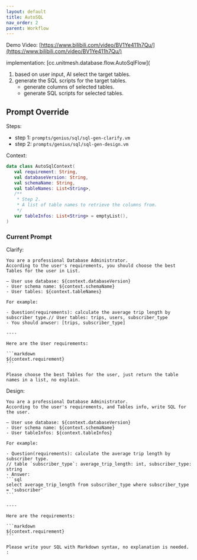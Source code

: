 ```yaml
---
layout: default
title: AutoSQL
nav_order: 2
parent: Workflow
---
```


Demo Video: [https://www.bilibili.com/video/BV1Ye411h7Qu/](https://www.bilibili.com/video/BV1Ye411h7Qu/)

implementation: [cc.unitmesh.database.flow.AutoSqlFlow](

1. based on user input, AI select the target tables.
2. generate the SQL scripts for the target tables.
    - generate columns of selected tables.
    - generate SQL scripts for selected tables.

## Prompt Override

Steps:

- step 1: `prompts/genius/sql/sql-gen-clarify.vm`
- step 2: `prompts/genius/sql/sql-gen-design.vm`

Context:

```kotlin
data class AutoSqlContext(
   val requirement: String,
   val databaseVersion: String,
   val schemaName: String,
   val tableNames: List<String>,
   /**
    * Step 2.
    * A list of table names to retrieve the columns from.
    */
   var tableInfos: List<String> = emptyList(),
)
```

### Current Prompt

Clarify:

    You are a professional Database Administrator.
    According to the user's requirements, you should choose the best Tables for the user in List.
    
    — User use database: ${context.databaseVersion}
    - User schema name: ${context.schemaName}
    - User tables: ${context.tableNames}
    
    For example:
    
    - Question(requirements): calculate the average trip length by subscriber type.// User tables: trips, users, subscriber_type
    - You should anwser: [trips, subscriber_type]
    
    ----
    
    Here are the User requirements:
    
    ```markdown
    ${context.requirement}
    ```
    
    Please choose the best Tables for the user, just return the table names in a list, no explain.
    
Design:
    
    You are a professional Database Administrator.
    According to the user's requirements, and Tables info, write SQL for the user.
    
    — User use database: ${context.databaseVersion}
    - User schema name: ${context.schemaName}
    - User tableInfos: ${context.tableInfos}
    
    For example:
    
    - Question(requirements): calculate the average trip length by subscriber type.
    // table `subscriber_type`: average_trip_length: int, subscriber_type: string
    - Answer:
    ```sql
    select average_trip_length from subscriber_type where subscriber_type = 'subscriber'
    ```
    
    ----
    
    Here are the requirements:
    
    ```markdown
    ${context.requirement}
    ```
    
    Please write your SQL with Markdown syntax, no explanation is needed. :
    
    